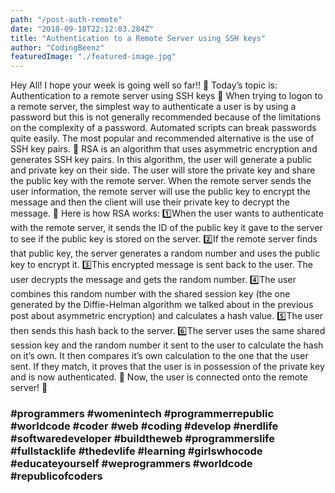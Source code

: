 ```yaml
---
path: "/post-auth-remote"
date: "2018-09-18T22:12:03.284Z"
title: "Authentication to a Remote Server using SSH keys"
author: "CodingBeenz"
featuredImage: "./featured-image.jpg"
---
```


Hey All! I hope your week is going well so far!!
🔸
Today’s topic is: Authentication to a remote server using SSH keys
🔸
When trying to logon to a remote server, the simplest way to authenticate a user is by using a password but this is not generally recommended because of the limitations on the complexity of a password. Automated scripts can break passwords quite easily. The most popular and recommended alternative is the use of SSH key pairs.
🔸
RSA is an algorithm that uses asymmetric encryption and generates SSH key pairs. In this algorithm, the user will generate a public and private key on their side. The user will store the private key and share the public key with the remote server. When the remote server sends the user information, the remote server will use the public key to encrypt the message and then the client will use their private key to decrypt the message.
🔸
Here is how RSA works:
1️⃣When the user wants to authenticate with the remote server, it sends the ID of the public key it gave to the server to see if the public key is stored on the server.
2️⃣If the remote server finds that public key, the server generates a random number and uses the public key to encrypt it.
3️⃣This encrypted message is sent back to the user. The user decrypts the message and gets the random number.
4️⃣The user combines this random number with the shared session key (the one generated by the Diffie-Helman algorithm we talked about in the previous post about asymmetric encryption) and calculates a hash value.
5️⃣The user then sends this hash back to the server.
6️⃣The server uses the same shared session key and the random number it sent to the user to calculate the hash on it’s own. It then compares it’s own calculation to the one that the user sent. If they match, it proves that the user is in possession of the private key and is now authenticated.
🔸
Now, the user is connected onto the remote server!
🔸

### #programmers #womenintech #programmerrepublic #worldcode #coder #web #coding #develop #nerdlife #softwaredeveloper #buildtheweb #programmerslife #fullstacklife #thedevlife #learning #girlswhocode #educateyourself #weprogrammers #worldcode #republicofcoders
